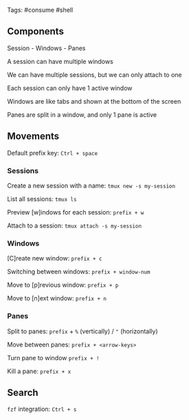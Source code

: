Tags: #consume #shell

## Components

Session - Windows - Panes

A session can have multiple windows

We can have multiple sessions, but we can only attach to one

Each session can only have 1 active window

Windows are like tabs and shown at the bottom of the screen

Panes are split in a window, and only 1 pane is active

## Movements

Default prefix key: `Ctrl + space`

### Sessions

Create a new session with a name: `tmux new -s my-session`

List all sessions: `tmux ls`

Preview [w]indows for each session: `prefix + w`

Attach to a session: `tmux attach -s my-session`

### Windows

[C]reate new window: `prefix + c`

Switching between windows: `prefix + window-num` 

Move to [p]revious window: `prefix + p`

Move to [n]ext window: `prefix + n`

### Panes

Split to panes: `prefix` + `%` (vertically) / `"` (horizontally)

Move between panes: `prefix + <arrow-keys>`

Turn pane to window `prefix + !`

Kill a pane: `prefix + x`

## Search

`fzf` integration: `Ctrl + s` 